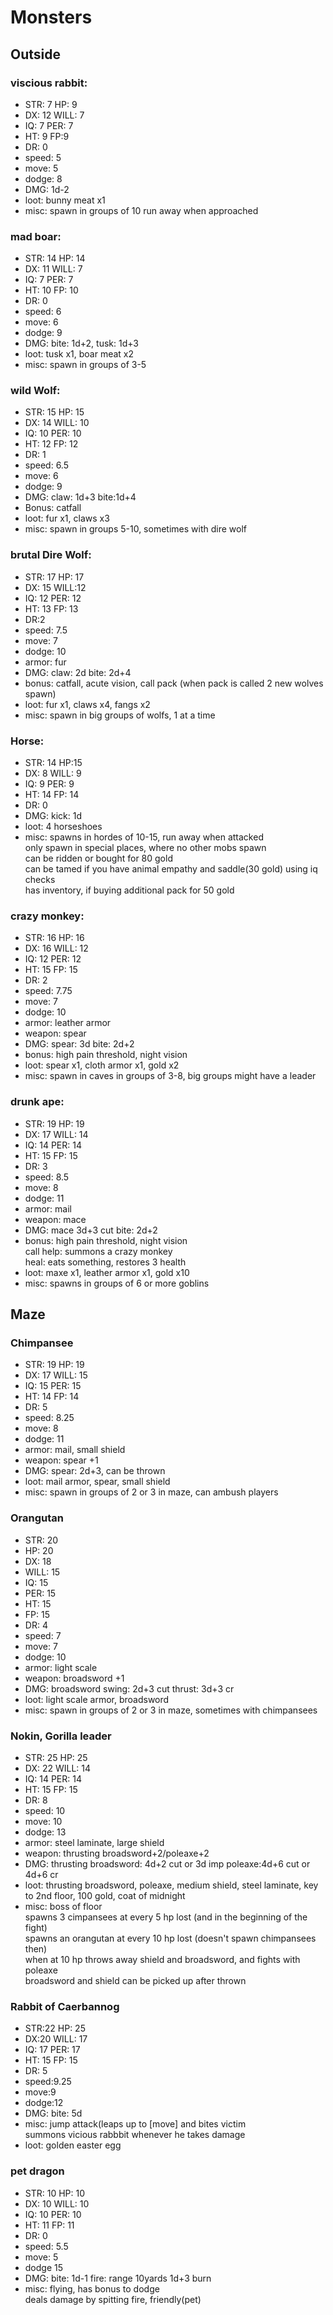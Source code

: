 # Monsters

## Outside

### viscious rabbit:
* STR: 7 HP: 9
* DX: 12 WILL: 7
* IQ: 7 PER: 7
* HT: 9 FP:9
* DR: 0
* speed: 5
* move: 5
* dodge: 8
* DMG: 1d-2
* loot: bunny meat x1
* misc: spawn in groups of 10 run away when approached

### mad boar:
* STR: 14 HP: 14
* DX: 11 WILL: 7
* IQ: 7 PER: 7
* HT: 10 FP: 10
* DR: 0
* speed: 6
* move: 6
* dodge: 9
* DMG: bite: 1d+2, tusk: 1d+3
* loot: tusk x1, boar meat x2
* misc: spawn in groups of 3-5

### wild Wolf:
* STR: 15 HP: 15
* DX: 14 WILL: 10
* IQ: 10 PER: 10
* HT: 12 FP: 12
* DR: 1
* speed: 6.5
* move: 6
* dodge: 9
* DMG: claw: 1d+3 bite:1d+4
* Bonus: catfall
* loot: fur x1, claws x3
* misc: spawn in groups 5-10, sometimes with dire wolf

### brutal Dire Wolf:
* STR: 17 HP: 17
* DX: 15 WILL:12
* IQ: 12 PER: 12
* HT: 13 FP: 13
* DR:2
* speed: 7.5
* move: 7
* dodge: 10
* armor: fur
* DMG: claw: 2d bite: 2d+4
* bonus: catfall, acute vision, call pack (when pack is called 2 new wolves spawn)
* loot: fur x1, claws x4, fangs x2
* misc: spawn in big groups of wolfs, 1 at a time

### Horse:
* STR: 14 HP:15
* DX: 8 WILL: 9
* IQ: 9 PER: 9
* HT: 14 FP: 14
* DR: 0
* DMG: kick: 1d
* loot: 4 horseshoes
* misc: spawns in hordes of 10-15, run away when attacked  
	only spawn in special places, where no other mobs spawn  
	can be ridden or bought for 80 gold  
	can be tamed if you have animal empathy and saddle(30 gold) using iq checks  
	has inventory, if buying additional pack for 50 gold  

### crazy monkey:
* STR: 16 HP: 16
* DX: 16 WILL: 12
* IQ: 12 PER: 12
* HT: 15 FP: 15
* DR: 2
* speed: 7.75
* move: 7
* dodge: 10
* armor: leather armor
* weapon: spear
* DMG: spear: 3d bite: 2d+2
* bonus: high pain threshold, night vision
* loot: spear x1, cloth armor x1, gold x2
* misc: spawn in caves in groups of 3-8, big groups might have a leader

### drunk ape:
* STR: 19 HP: 19
* DX: 17 WILL: 14
* IQ: 14 PER: 14
* HT: 15 FP: 15
* DR: 3
* speed: 8.5
* move: 8
* dodge: 11
* armor: mail
* weapon: mace
* DMG: mace 3d+3 cut bite: 2d+2
* bonus: high pain threshold, night vision  
	call help: summons a crazy monkey  
	heal: eats something, restores 3 health  
* loot: maxe x1, leather armor x1, gold x10  
* misc: spawns in groups of 6 or more goblins

## Maze

### Chimpansee
* STR: 19 HP: 19
* DX: 17 WILL: 15
* IQ: 15  PER: 15
* HT: 14 FP: 14
* DR: 5
* speed: 8.25
* move: 8
* dodge: 11
* armor: mail, small shield
* weapon: spear +1
* DMG: spear: 2d+3, can be thrown
* loot: mail armor, spear, small shield
* misc: spawn in groups of 2 or 3 in maze, can ambush players

### Orangutan
* STR: 20 
* HP: 20
* DX: 18 
* WILL: 15
* IQ: 15 
* PER: 15
* HT: 15
* FP: 15
* DR: 4
* speed: 7
* move: 7
* dodge: 10
* armor: light scale
* weapon: broadsword +1
* DMG: broadsword swing: 2d+3 cut thrust: 3d+3 cr
* loot: light scale armor, broadsword
* misc: spawn in groups of 2 or 3 in maze, sometimes with chimpansees

### Nokin, Gorilla leader
* STR: 25 HP: 25
* DX: 22 WILL: 14
* IQ: 14 PER: 14
* HT: 15 FP: 15
* DR: 8
* speed: 10
* move: 10
* dodge: 13
* armor: steel laminate, large shield
* weapon: thrusting broadsword+2/poleaxe+2
* DMG: thrusting broadsword: 4d+2 cut or 3d imp poleaxe:4d+6 cut or 4d+6 cr
* loot: thrusting broadsword, poleaxe, medium shield, steel laminate, key to 2nd floor, 100 gold, coat of midnight
* misc: boss of floor  
	spawns 3 cimpansees at every 5 hp lost (and in the beginning of the fight)  
	spawns an orangutan at every 10 hp lost (doesn't spawn chimpansees then)  
	when at 10 hp throws away shield and broadsword, and fights with poleaxe  
	broadsword and shield can be picked up after thrown  

### Rabbit of Caerbannog
* STR:22 HP: 25
* DX:20 WILL: 17
* IQ: 17 PER: 17
* HT: 15 FP: 15
* DR: 5
* speed:9.25
* move:9
* dodge:12
* DMG: bite: 5d
* misc: jump attack(leaps  up to [move] and bites victim  
summons vicious rabbbit whenever he takes damage
* loot: golden easter egg

### pet dragon
* STR: 10 HP: 10
* DX: 10 WILL: 10
* IQ: 10 PER: 10
* HT: 11 FP: 11
* DR: 0
* speed: 5.5
* move: 5
* dodge 15
* DMG: bite: 1d-1 fire: range 10yards 1d+3 burn
* misc: flying, has bonus to dodge  
	deals damage by spitting fire, friendly(pet)
